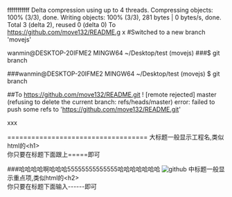 fffffffffff
Delta compression using up to 4 threads.
Compressing objects: 100% (3/3), done.
Writing objects: 100% (3/3), 281 bytes | 0 bytes/s, done.
Total 3 (delta 2), reused 0 (delta 0)
To https://github.com/move132/README.g  x
#Switched to a new branch 'movejs'

wanmin@DESKTOP-20IFME2 MINGW64 ~/Desktop/test (movejs)
###$ git branch

###wanmin@DESKTOP-20IFME2 MINGW64 ~/Desktop/test (movejs)
$ git branch

##To https://github.com/move132/README.git
 ! [remote rejected] master (refusing to delete the current branch: refs/heads/master)
error: failed to push some refs to 'https://github.com/move132/README.git'

xxx

===================================
  大标题一般显示工程名,类似html的\<h1\><br />
  你只要在标题下面跟上=====即可


###哈哈哈哈啊哈哈哈55555555555555哈哈哈哈哈哈哈
  ![github](http://g.hiphotos.baidu.com/news/q%3D100/sign=70db9f70aa6eddc420e7b0fb09dab6a2/728da9773912b31bce7e7cbc8118367adab4e111.jpg "github")
  中标题一般显示重点项,类似html的\<h2\><br />
  你只要在标题下面输入------即可
  
 